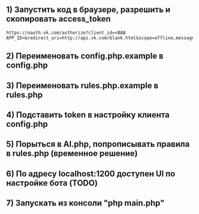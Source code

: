 
## 1) Запустить код в браузере, разрешить и скопировать access_token
	https://oauth.vk.com/authorize?client_id=<ВАШ APP_ID>&redirect_uri=http://api.vk.com/blank.html&scope=offline,messages,friends,status,wall&display=page&response_type=token


## 2) Переименовать config.php.example в config.php

## 3) Переименовать rules.php.example в rules.php

## 4) Подставить token в настройку клиента config.php

## 5) Порыться в AI.php, попрописывать правила в rules.php (временное решение)

## 6) По адресу localhost:1200 доступен UI по настройке бота (TODO)

## 7) Запускать из консоли "php main.php"

